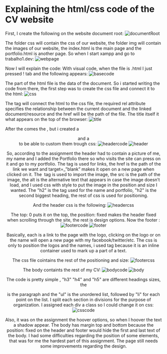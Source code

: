 # Explaining the html/css code of the CV website

First, I create the following on the website document root:
![documentRoot](img/imagem1.jpg)

The folder css will contain the css of our website, the folder img will contain the images of our website, the index.html is the main page and the portfolio.html is another page.
So when I start xampp and go to trabalho1.dev:
![webpage](img/imagem2.jpg)
 

Now I will explain the code:
With visual code, when the file is .html I just pressed ! tab and the following appears:
![basecode](img/imagem3.jpg)
 
The <head> part of the html file is the data of the document.
So i started writing the code from there, the first step was to create the css file and connect it to the html:
![css](img/imagem4.jpg)
 
The <link> tag will connect the html to the css file, the required rel attribute specifies the relationship between the current document and the linked document/resource and the href will be the path of the file.
The title itself it what appears on the top of the browser:
![title](img/imagem5.jpg)
 
After the <head> comes the <body>, but i created a <header> and a <footer> to be able to custom them trough css:
![headercode](img/imagem6.jpg)
![header](img/imagem7.jpg)

So, according to the assignment the header had to contain a picture of me, my name and I added the Portfolio there so who visits the site can press on it and go to my portfolio.
The  <a> tag is used for links, the href is the path of the link we want and target=_”blank” makes it open on a new page when clicked on it.
The <img> tag is used to import the image, the src is the path of the image, the alt is the alternative text that appears in case the image doesn’t load,  and I used css with style to put the image in the position and size I wanted.
The "h2" is the tag used for the name and portfolio, "h2" is the second biggest heading, the rest of css is used for positioning.

And the header css is the following:
![headercss](img/imagem8.jpg)
 
The top: 0 puts it on the top, the position: fixed makes the header fixed when scrolling through the site, the rest is design options. 
Now the footer :
![footercode](img/imagem9.jpg)
![footer](img/imagem10.jpg)

Basically, each <a> is a link to the page with the logo, clicking on the logo or on the name will open a new page with my facebook/twitter/etc.
The css is only to position the logos and the names, i used <span> tag because it is an inline container used to mark up a part of a text.

The css file cointains the rest of the positioning and size:
![footercss](img/imagem11.jpg)

The body containts the rest of my CV:
![bodycode](img/imagem12.jpg)
![body](img/imagem13.jpg)

The code is pretty simple , "h3" "h4" and "h5" are different headings sizes, the <p> is the paragraph and the "ul" is the unordered list, followed by "li" for each point on the list.
I split each section in divisions for the purpose of organization. I assigned each div a class so I could change it on css:
![csscode](img/imagem14.jpg)
 
Also, it was on the assignment the hoover options, so when I hoover the text a shadow appear.
The body has margin top and bottom because the position: fixed on the header and footer would hide the first and last text of the body.
I had some difficulties regarding the position of some elements, that was for me the hardest part of this assignment. The page still needs some improvements regarding the design. 
